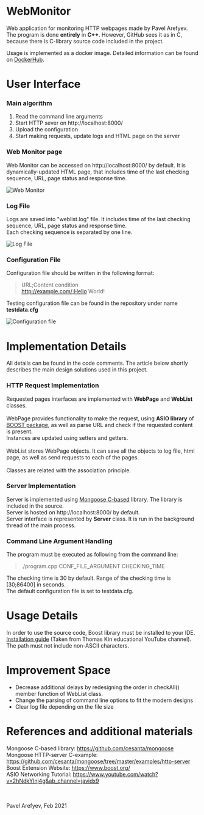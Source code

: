 # WebMonitor
Web application for monitoring HTTP webpages made by Pavel Arefyev.<br>
The program is done **entirely** in **C++**. However, GitHub sees it as in C, because there is C-library source code included in the project.

Usage is implemented as a docker image. Detailed information can be found on [DockerHub](https://hub.docker.com/repository/docker/paulbekk/webmonitor).

# User Interface

### Main algorithm

1. Read the command line arguments
2. Start HTTP sever on http://localhost:8000/
3. Upload the configuration
4. Start making requests, update logs and HTML page on the server


### Web Monitor page

Web Monitor can be accessed on http://localhost:8000/ by default. It is dynamically-updated HTML page, that includes time of the last checking sequence, URL, page status and response time.

![Web Monitor](/images/server.PNG)


### Log File

Logs are saved into "weblist.log" file. It includes time of the last checking sequence, URL, page status and response time.<br>
Each checking sequence is separated by one line.

![Log File](/images/log.PNG)


### Configuration File

Configuration file should be written in the following format:

> URL;Content condition<br>
> http://example.com/;Hello World!

Testing configuration file can be found in the repository under name **testdata.cfg**

![Configuration file](/images/datainput.png)


# Implementation Details

All details can be found in the code comments. The article below shortly describes the main design solutions used in this project.


### HTTP Request Implementation

Requested pages interfaces are implemented with **WebPage** and **WebList** classes.<br><br>
WebPage provides functionality to make the request, using **ASIO library** of [BOOST package](https://www.boost.org/), as well as parse URL and check if the requested content is present.<br> Instances are updated using setters and getters.<br><br>
WebList stores WebPage objects. It can save all the objects to log file, html page, as well as send requests to each of the pages.<br><br>
Classes are related with the association principle.

### Server Implementation 

Server is implemented using [Mongoose C-based](https://github.com/cesanta/mongoose) library. The library is included in the source.<br>
Server is hosted on http://localhost:8000/ by default.<br>
Server interface is represented by **Server** class. It is run in the background thread of the main process.

### Command Line Argument Handling

The program must be executed as following from the command line:

> ./program.cpp CONF_FILE_ARGUMENT CHECKING_TIME

The checking time is 30 by default. Range of the checking time is [30;86400] in seconds.<br>
The default configuration file is set to testdata.cfg.

# Usage Details

In order to use the source code, Boost library must be installed to your IDE. [Installation guide](https://www.youtube.com/watch?v=5afpq2TkOHc&t=419s&ab_channel=ThomasKim) (Taken from Thomas Kin educational YouTube channel).<br>
The path must not include non-ASCII characters.

# Improvement Space

* Decrease additional delays by redesigning the order in checkAll() member function of WebList class.
* Change the parsing of command line options to fit the modern designs
* Clear log file depending on the file size

# References and additional materials

Mongoose C-based library: https://github.com/cesanta/mongoose<br>
Mongoose HTTP-server C-example: https://github.com/cesanta/mongoose/tree/master/examples/http-server<br>
Boost Extension Website: https://www.boost.org/<br>
ASIO Networking Tutorial: https://www.youtube.com/watch?v=2hNdkYInj4g&ab_channel=javidx9<br><br><br>

Pavel Arefyev, Feb 2021
